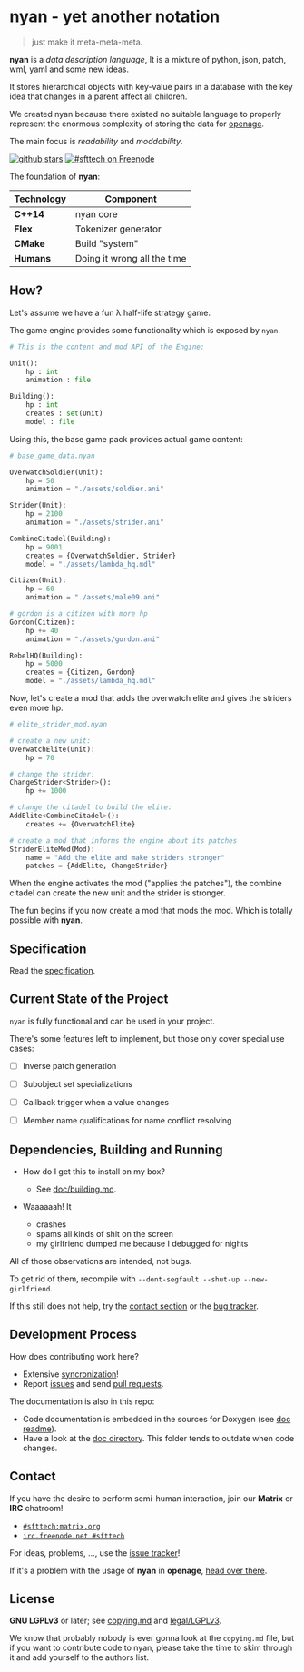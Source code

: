 nyan - yet another notation
===========================

> just make it meta-meta-meta.

**nyan** is a *data description language*,
It is a mixture of python, json, patch, wml, yaml and some new ideas.

It stores hierarchical objects with key-value pairs in a database with the key idea that changes in a parent affect all children.

We created nyan because there existed no suitable language to
properly represent the enormous complexity of storing the data for [openage](https://github.com/SFTtech/openage).

The main focus is *readability* and *moddability*.

[![github stars](https://img.shields.io/github/stars/SFTtech/nyan.svg)](https://github.com/SFTtech/nyan/stargazers)
[![#sfttech on Freenode](http://img.shields.io/Freenode/%23sfttech.png)](https://webchat.freenode.net/?channels=sfttech)


The foundation of **nyan**:

Technology             | Component
-----------------------|----------
**C++14**              | nyan core
**Flex**               | Tokenizer generator
**CMake**              | Build "system"
**Humans**             | Doing it wrong all the time


How?
----

Let's assume we have a fun λ half-life strategy game.

The game engine provides some functionality which is exposed by `nyan`.

``` python
# This is the content and mod API of the Engine:

Unit():
    hp : int
    animation : file

Building():
    hp : int
    creates : set(Unit)
    model : file
```

Using this, the base game pack provides actual game content:

``` python
# base_game_data.nyan

OverwatchSoldier(Unit):
    hp = 50
    animation = "./assets/soldier.ani"

Strider(Unit):
    hp = 2100
    animation = "./assets/strider.ani"

CombineCitadel(Building):
    hp = 9001
    creates = {OverwatchSoldier, Strider}
    model = "./assets/lambda_hq.mdl"

Citizen(Unit):
    hp = 60
    animation = "./assets/male09.ani"

# gordon is a citizen with more hp
Gordon(Citizen):
    hp += 40
    animation = "./assets/gordon.ani"

RebelHQ(Building):
    hp = 5000
    creates = {Citizen, Gordon}
    model = "./assets/lambda_hq.mdl"
```

Now, let's create a mod that adds the overwatch elite
and gives the striders even more hp.

``` python
# elite_strider_mod.nyan

# create a new unit:
OverwatchElite(Unit):
    hp = 70

# change the strider:
ChangeStrider<Strider>():
    hp += 1000

# change the citadel to build the elite:
AddElite<CombineCitadel>():
    creates += {OverwatchElite}

# create a mod that informs the engine about its patches
StriderEliteMod(Mod):
    name = "Add the elite and make striders stronger"
    patches = {AddElite, ChangeStrider}
```

When the engine activates the mod ("applies the patches"),
the combine citadel can create the new unit and the strider is stronger.


The fun begins if you now create a mod that mods the mod.
Which is totally possible with **nyan**.


Specification
-------------

Read the [specification](doc/nyan.md).


Current State of the Project
----------------------------

`nyan` is fully functional and can be used in your project.

There's some features left to implement, but those only
cover special use cases:

* [ ] Inverse patch generation
* [ ] Subobject set specializations
* [ ] Callback trigger when a value changes
* [ ] Member name qualifications for name conflict resolving


Dependencies, Building and Running
----------------------------------

 - How do I get this to install on my box?
   - See [doc/building.md](doc/building.md).

 - Waaaaaah! It
   - crashes
   - spams all kinds of shit on the screen
   - my girlfriend dumped me because I debugged for nights

All of those observations are intended, not bugs.

To get rid of them, recompile with `--dont-segfault --shut-up --new-girlfriend`.


If this still does not help, try the [contact section](#contact)
or the [bug tracker](https://github.com/SFTtech/nyan/issues).


Development Process
-------------------

How does contributing work here?
 - Extensive [syncronization](#contact)!
 - Report [issues](https://github.com/SFTtech/nyan) and send [pull requests](https://help.github.com/articles/using-pull-requests/).


The documentation is also in this repo:

- Code documentation is embedded in the sources for Doxygen (see [doc readme](doc/README.md)).
- Have a look at the [doc directory](doc/). This folder tends to outdate when code changes.


Contact
-------

If you have the desire to perform semi-human interaction,
join our **Matrix** or **IRC** chatroom!

* [`#sfttech:matrix.org`](https://riot.im/app/#/room/#sfttech:matrix.org)
* [`irc.freenode.net #sfttech`](https://webchat.freenode.net/?channels=sfttech)

For ideas, problems, ..., use the [issue tracker](https://github.com/SFTtech/nyan/issues)!

If it's a problem with the usage of **nyan** in **openage**, [head over there](https://github.com/SFTtech/openage).


License
-------

**GNU LGPLv3** or later; see [copying.md](copying.md) and [legal/LGPLv3](/legal/LGPLv3).

We know that probably nobody is ever gonna look at the `copying.md` file,
but if you want to contribute code to nyan, please take the time to
skim through it and add yourself to the authors list.
